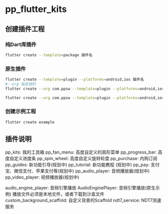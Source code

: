 # pp_flutter_kits

## 创建插件工程

### 纯Dart库插件

``` bash
flutter create --template=package 插件名
```

### 原生插件

``` bash
flutter create --template=plugin --platforms=android,ios 插件名
#--org 指定组织
flutter create --org com.ppsw --template=plugin --platforms=android,ios 插件名

flutter create --org com.ppsw --template=plugin --platforms=android,ios,web,macos,windows,linux 插件名
```

### 创建示例工程

``` bash
flutter create example
```

## 插件说明

pp_kits: 我的工具箱
pp_fan_menu: 高度自定义的扇形菜单
pp_progress_bar: 高度自定义进度条
pp_spin_wheel: 高度自定义旋转轮盘
pp_purchase: 内购订阅
pp_guides: 新功能引导(规划中)
pp_tutorial: 新功能教程 (规划中)
pp_pay: 支付宝、微信支付、苹果支付等(规划中)
pp_audio_player: 音频播放器(规划中)
pp_video_player: 视频播放器(规划中)

audio_engine_player: 音频引擎播放
AudioEnginePlayer: 音频引擎播放(原生示例)
    播放文件必须是本地文件，或者下载到沙盒文件
custom_background_scaffold: 自定义背景的Scaffold
ndt7_service: NDT7测速服务
